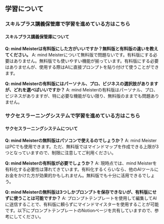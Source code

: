 ## 学習について
### スキルプラス講義保管庫で学習を進めている方はこちら
#### スキルプラス講義保管庫について

**Q: mind Meisterは有料版にした方がいいですか？無料版と有料版の違いを教えてください。**
A: mind Meisterについて無料版で問題ないです。有料版にする必要はありません。無料版でも使いやすい機能が揃っています。有料版にする必要はありませんが、使用する際はAIに直接プロンプトを貼り付けて使うことができます。

**Q: mind Meisterの有料版にはパーソナル、プロ、ビジネスの選択肢がありますが、どれを選べばいいですか？**
A: mind Meisterの有料版はパーソナル、プロ、ビジネスがありますが、特に必要な機能がない限り、無料版のままでも問題ありません。

### サクセスラーニングシステムで学習を進めている方はこちら
#### サクセスラーニングシステムについて

**Q: mind Meisterの無料版はパソコンで使えるのでしょうか？**
A: mind MeisterはPCでも使用できます。ただ、無料版ではマインドマップを作成できる上限が3つとなっていますので、制限に注意してご利用ください。

**Q: mind Meisterの有料版が必要でしょうか？**
A: 現時点では、mind Meisterを有料化する必要性は薄れてきています。有料化するくらいなら、他のAIツールにお金をかけた方が効果的かもしれません。無料版でも十分に活用できるでしょう。

**Q: mind Meisterの無料版は3つしかプロンプトを保存できないが、有料版にせずに使うことは可能ですか？**
A: プロンプトテンプレートを使用して編集してAIに送信することで、有料版に頼らずにマインドマイスターを使用することが可能です。以下にプロンプトテンプレートのNotionページを共有していますので、参考にしてください。
